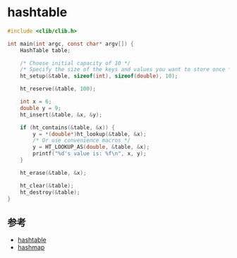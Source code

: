 
# hashtable

```c
#include <clib/clib.h>

int main(int argc, const char* argv[]) {
	HashTable table;

	/* Choose initial capacity of 10 */
	/* Specify the size of the keys and values you want to store once */
	ht_setup(&table, sizeof(int), sizeof(double), 10);

	ht_reserve(&table, 100);

	int x = 6;
	double y = 9;
	ht_insert(&table, &x, &y);

	if (ht_contains(&table, &x)) {
		y = *(double*)ht_lookup(&table, &x);
		/* Or use convenience macros */
		y = HT_LOOKUP_AS(double, &table, &x);
		printf("%d's value is: %f\n", x, y);
	}

	ht_erase(&table, &x);

	ht_clear(&table);
	ht_destroy(&table);
}
```

## 参考

- [hashtable](https://github.com/goldsborough/hashtable)
- [hashmap](https://github.com/DavidLeeds/hashmap)